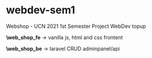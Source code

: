 # webdev-sem1
Webshop - UCN 2021 1st Semester Project WebDev topup


**\web_shop_fe** -> vanilla js, html and css frontent

**\web_shop_be** -> laravel CRUD adminpanel/api
